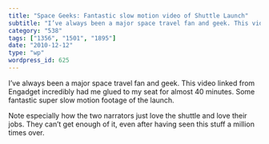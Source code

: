 ```yaml
---
title: "Space Geeks: Fantastic slow motion video of Shuttle Launch"
subtitle: "I’ve always been a major space travel fan and geek. This video linked from Engadget incredibly had m..."
category: "538"
tags: ["1356", "1501", "1895"]
date: "2010-12-12"
type: "wp"
wordpress_id: 625
---
```

I’ve always been a major space travel fan and geek. This video linked from Engadget incredibly had me glued to my seat for almost 40 minutes. Some fantastic super slow motion footage of the launch.

Note especially how the two narrators just love the shuttle and love their jobs. They can’t get enough of it, even after having seen this stuff a million times over.